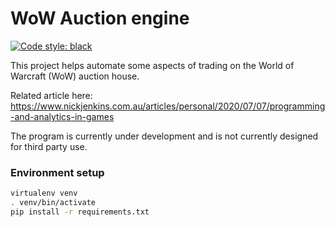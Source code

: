 # WoW Auction engine

[![Code style: black](https://img.shields.io/badge/code%20style-black-000000.svg)](https://github.com/psf/black)

This project helps automate some aspects of trading on the World of Warcraft (WoW) auction house.

Related article here: https://www.nickjenkins.com.au/articles/personal/2020/07/07/programming-and-analytics-in-games

The program is currently under development and is not currently designed for third party use.

### Environment setup

```bash
virtualenv venv
. venv/bin/activate
pip install -r requirements.txt
```
